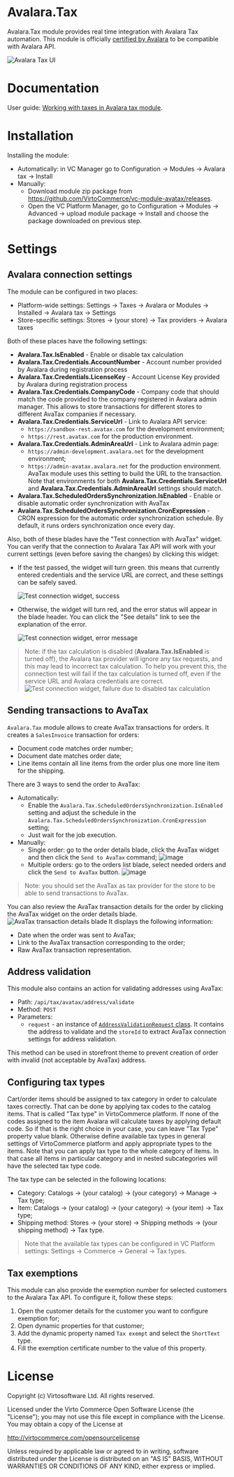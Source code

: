 # Avalara.Tax
Avalara.Tax module provides real time integration with Avalara Tax automation. This module is officially <a href="https://www.avalara.com/integrations/virto-commerce" target="_blank">certified by Avalara</a> to be compatible with Avalara API.

![Avalara Tax UI](https://user-images.githubusercontent.com/1835759/48475050-84442c00-e82e-11e8-899f-10452b382ec1.png)

# Documentation
User guide: <a href="https://virtocommerce.com/docs/vc2userguide/order-management/working-with-taxes" target="_blank">Working with taxes in Avalara tax module</a>.

# Installation
Installing the module:
* Automatically: in VC Manager go to Configuration -> Modules -> Avalara tax -> Install
* Manually: 
    * Download module zip package from https://github.com/VirtoCommerce/vc-module-avatax/releases. 
    * Open the VC Platform Manager, go to Configuration -> Modules -> Advanced -> upload module package -> Install and choose the package downloaded on previous step.

# Settings
## Avalara connection settings
The module can be configured in two places:
* Platform-wide settings: Settings -> Taxes -> Avalara or Modules -> Installed -> Avalara tax -> Settings
* Store-specific settings: Stores -> (your store) -> Tax providers -> Avalara taxes

Both of these places have the following settings:
* **Avalara.Tax.IsEnabled** - Enable or disable tax calculation
* **Avalara.Tax.Credentials.AccountNumber** - Account number provided by Avalara during registration process
* **Avalara.Tax.Credentials.LicenseKey** - Account License Key provided by Avalara during registration process
* **Avalara.Tax.Credentials.CompanyCode** - Company code that should match the code provided to the company registered in Avalara admin manager. This allows to store transactions for different stores to different AvaTax companies if necessary.
* **Avalara.Tax.Credentials.ServiceUrl** - Link to Avalara API service:
    * `https://sandbox-rest.avatax.com` for the development environment;
    * `https://rest.avatax.com` for the production environment.
* **Avalara.Tax.Credentials.AdminAreaUrl** - Link to Avalara admin page:
    * `https://admin-development.avalara.net` for the development environment;
    * `https://admin-avatax.avalara.net` for the production environment.
    AvaTax module uses this setting to build the URL to the transaction. Note that environments for both **Avalara.Tax.Credentials.ServiceUrl** and **Avalara.Tax.Credentials.AdminAreaUrl** settings should match.
* **Avalara.Tax.ScheduledOrdersSynchronization.IsEnabled** - Enable or disable automatic order synchronization with AvaTax
* **Avalara.Tax.ScheduledOrdersSynchronization.CronExpression** - CRON expression for the automatic order synchronization schedule. By default, it runs orders synchronization once every day.

Also, both of these blades have the "Test connection with AvaTax" widget. You can verify that the connection to Avalara Tax API will work with your current settings (even before saving the changes) by clicking this widget:
* If the test passed, the widget will turn green. this means that currently entered credentials and the service URL are correct, and these settings can be safely saved.

    ![Test connection widget, success](https://user-images.githubusercontent.com/1835759/48472743-822b9e80-e829-11e8-95f5-19d87ff04ae0.png)
* Otherwise, the widget will turn red, and the error status will appear in the blade header. You can click the "See details" link to see the explanation of the error.

    ![Test connection widget, error message](https://user-images.githubusercontent.com/1835759/48473017-1eee3c00-e82a-11e8-8489-a08ab261ce01.png)

> Note: if the tax calculation is disabled (**Avalara.Tax.IsEnabled** is turned off), the Avalara tax provider will ignore any tax requests, and this may lead to incorrect tax calculation. To help you prevent this, the connection test will fail if the tax calculation is turned off, even if the service URL and Avalara credentials are correct.
> ![Test connection widget, failure due to disabled tax calculation](https://user-images.githubusercontent.com/1835759/48472424-d6824e80-e828-11e8-9f27-c4c555f5abcf.png)

## Sending transactions to AvaTax
`Avalara.Tax` module allows to create AvaTax transactions for orders. It creates a `SalesInvoice` transaction for orders:
* Document code matches order number;
* Document date matches order date;
* Line items contain all line items from the order plus one more line item for the shipping.

There are 3 ways to send the order to AvaTax:
* Automatically: 
    * Enable the `Avalara.Tax.ScheduledOrdersSynchronization.IsEnabled` setting and adjust the schedule in the `Avalara.Tax.ScheduledOrdersSynchronization.CronExpression` setting;
    * Just wait for the job execution.
* Manually:
    * Single order: go to the order details blade, click the AvaTax widget and then click the `Send to AvaTax` command;
    ![image](https://user-images.githubusercontent.com/1835759/50229836-ce946c00-03dd-11e9-90ae-94471e784a29.png)
    * Multiple orders: go to the orders list blade, select needed orders and click the `Send to AvaTax` button.
    ![image](https://user-images.githubusercontent.com/1835759/50229939-10bdad80-03de-11e9-83c4-c9acd6434c98.png)

> Note: you should set the AvaTax as tax provider for the store to be able to send transactions to AvaTax.

You can also review the AvaTax transaction details for the order by clicking the AvaTax widget on the order details blade. 
![AvaTax transaction details blade](https://user-images.githubusercontent.com/1835759/50229760-9bea7380-03dd-11e9-80c4-4878421339b1.png)
It displays the following information:
* Date when the order was sent to AvaTax;
* Link to the AvaTax transaction corresponding to the order;
* Raw AvaTax transaction representation.

## Address validation
This module also contains an action for validating addresses using AvaTax:
* Path: `/api/tax/avatax/address/validate`
* Method: `POST`
* Parameters:
    * `request` - an instance of [`AddressValidationRequest` class](https://github.com/VirtoCommerce/vc-module-avatax/blob/master/AvaTax.TaxModule.Web/Models/AddressValidationRequest.cs). It contains the address to validate and the `storeId` to extract AvaTax connection settings for address validation.

This method can be used in storefront theme to prevent creation of order with invalid (not acceptable by AvaTax) address.

## Configuring tax types
Cart/order items should be assigned to tax category in order to calculate taxes correctly. That can be done by applying tax codes to the catalog items. That is called "Tax type" in VirtoCommerce platform. If none of the codes assigned to the item Avalara will calculate taxes by applying default code. So if that is the right choice in your case, you can leave "Tax Type" property value blank. Otherwise define available tax types in general settings of VirtoCommerce platform and apply appropriate types to the items. Note that you can apply tax type to the whole category of items. In that case all items in particular category and in nested subcategories will have the selected tax type code.

The tax type can be selected in the following locations:
* Category: Catalogs -> (your catalog) -> (your category) -> Manage -> Tax type;
* Item: Catalogs -> (your catalog) -> (your category) -> (your item) -> Tax type;
* Shipping method: Stores -> (your store) -> Shipping methods -> (your shipping method) -> Tax type.

> Note that the available tax types can be configured in VC Platform settings: Settings -> Commerce -> General -> Tax types.

## Tax exemptions
This module can also provide the exemption number for selected customers to the Avalara Tax API. To configure it, follow these steps:
1. Open the customer details for the customer you want to configure exemption for;
2. Open dynamic properties for that customer;
3. Add the dynamic property named `Tax exempt` and select the `ShortText` type.
4. Fill the exemption certificate number to the value of this property.

# License
Copyright (c) Virtosoftware Ltd.  All rights reserved.

Licensed under the Virto Commerce Open Software License (the "License"); you
may not use this file except in compliance with the License. You may
obtain a copy of the License at

http://virtocommerce.com/opensourcelicense

Unless required by applicable law or agreed to in writing, software
distributed under the License is distributed on an "AS IS" BASIS,
WITHOUT WARRANTIES OR CONDITIONS OF ANY KIND, either express or
implied.

